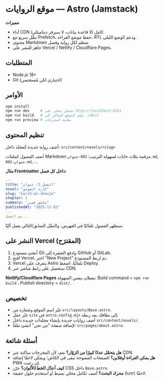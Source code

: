 
# موقع الروايات — Astro (Jamstack)

**مميزات**
- أداء CDN كامل (لا قاعدة بيانات، لا سيرفر ديناميكي).
- تنقّل سريع مع Prefetch، حفظ موضع القراءة، RTL ودعم الوضع الليلي.
- محتوى Markdown منظم لكل رواية وفصل.
- جاهز للنشر على Vercel / Netlify / Cloudflare Pages.

## المتطلبات
- Node.js 18+
- Git (اختياري لكن مُستحسن)

## الأوامر
```bash
npm install
npm run dev     # تشغيل محلي على http://localhost:4321
npm run build   # توليد الموقع الساكن إلى ./dist
npm run preview # معاينة المخرجات
```

## تنظيم المحتوى
أضف رواية جديدة كمجلد داخل:
`src/content/novels/<slug>`

أضف الفصول كملفات Markdown مرقمة بثلاث خانات لسهولة الترتيب:
`001-عنوان.md`, `002-عنوان.md`, ...

**مثال Frontmatter داخل كل فصل:**
```yaml
---
title: "الفصل 3: عنوان"
novel: "كاره الشوجو"
slug: "karih-al-shoujo"
chapter: 3
summary: "ملخص قصير"
publishedAt: "2025-11-01"
---
نص الفصل...
```

ستظهر الفصول تلقائيًا في الفهرس، والتنقّل السابق/التالي يعمل آليًا.

## النشر على Vercel (المقترَح)
1) أنشئ مستودع Git وادفع الشفرة إلى GitHub أو GitLab.
2) افتح Vercel، اختر "New Project" ثم اربط المستودع.
3) Vercel يتعرف على Astro تلقائيًا. اضغط Deploy.
4) ستحصل على رابط مباشر عبر CDN.

**Netlify/Cloudflare Pages** يعملان بنفس السهولة: Build command = `npm run build` ، Publish directory = `dist/`.

## تخصيص
- غيّر اسم الموقع وشعاره من `src/layouts/Base.astro`.
- غيّر حقل `site` في `astro.config.mjs` إلى نطاقك بعد ربطه.
- أضف روايات جديدة بإنشاء مجلدات جديدة داخل `src/content/novels/`.
- لإضافة صفحة "من نحن" أنشئ ملفًا: `src/pages/about.astro`.

## أسئلة شائعة
- **هل يتحمّل عددًا كبيرًا من الزوّار؟** نعم، لأن المخرجات ساكنة عبر CDN.
- **هل يمكن القراءة أوفلاين؟** الصفحات المفتوحة تبقى في الكاش؛ ويمكن لاحقًا إضافة PWA إن رغبت.
- **كيف أعدّل الخط/الألوان؟** حرّر CSS داخل `Base.astro`.
- **محرك البحث؟** أضف تكامل محلي بسيط أو استخدم حلول خفيفة (lunr) لاحقًا.
<!-- trigger redeploy -->



